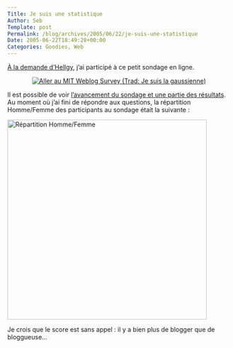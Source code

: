 ```yaml
--- 
Title: Je suis une statistique
Author: Seb
Template: post
Permalink: /blog/archives/2005/06/22/je-suis-une-statistique
Date: 2005-06-22T18:49:28+00:00
Categories: Goodies, Web
--- 
```


[&Agrave; la demande d&rsquo;Hellgy][1], j&rsquo;ai participé à ce petit sondage en ligne.

<!--more-->

<p style="text-align:center">
  <a href="http://blogsurvey.media.mit.edu/request"><img src="http://blogsurvey.media.mit.edu/images/survey-bell.gif" alt="Aller au MIT Weblog Survey (Trad: Je suis la gaussienne)" style="border:none" /></a>
</p>

Il est possible de voir [l&rsquo;avancement du sondage et une partie des résultats][2]. Au moment où j&rsquo;ai fini de répondre aux questions, la répartition Homme/Femme des participants au sondage était la suivante&nbsp;: 

[<img src="http://v05.z720.net/blog/images/MIT_sex_repartition.gif" alt="R&eacute;partition Homme/Femme" width="450" />][3]

Je crois que le score est sans appel : il y a bien plus de blogger que de bloggueuse&#8230;

 [1]: http://weblog.redisdead.net/main/2005/06/22/1574-UnePetiteSonde
 [2]: http://blogsurvey.media.mit.edu/results
 [3]: http://v05.z720.net/blog/images/MIT_sex_repartition.gif